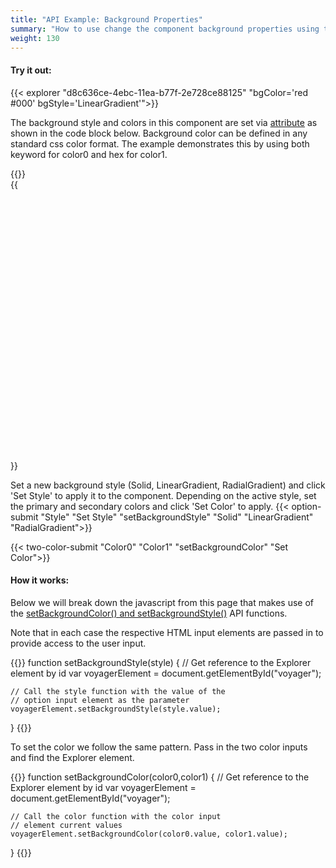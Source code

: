 ```yaml
---
title: "API Example: Background Properties"
summary: "How to use change the component background properties using the API"
weight: 130
---
```


#### Try it out:

{{< explorer "d8c636ce-4ebc-11ea-b77f-2e728ce88125" "bgColor='red #000' bgStyle='LinearGradient'">}}  <br>

The background style and colors in this component are set via [attribute](../../api) as shown in the code block below. Background color can be defined in any standard css color format. The example demonstrates this by using both keyword for color0 and hex for color1.

{{<highlight js>}}
<voyager-explorer id="voyager" style="display: block; position: relative; height: 450px" 
	bgcolor="red #000" bgstyle="LinearGradient" root="https://3d-api.si.edu/content/document/d8c636ce-4ebc-11ea-b77f-2e728ce88125/" 
	document="document.json">
{{</highlight>}}  
  
Set a new background style (Solid, LinearGradient, RadialGradient) and click 'Set Style' to apply it to the component.
Depending on the active style, set the primary and secondary colors and click 'Set Color' to apply.
{{< option-submit "Style" "Set Style" "setBackgroundStyle" "Solid" "LinearGradient" "RadialGradient">}}

{{< two-color-submit "Color0" "Color1" "setBackgroundColor" "Set Color">}}

#### How it works:
Below we will break down the javascript from this page that makes use of the [setBackgroundColor() and setBackgroundStyle()](../../api) API functions.

Note that in each case the respective HTML input elements are passed in to provide access to the user input.

{{<highlight js>}}
function setBackgroundStyle(style) {
	// Get reference to the Explorer element by id
	var voyagerElement = document.getElementById("voyager");
	
	// Call the style function with the value of the 
	// option input element as the parameter
	voyagerElement.setBackgroundStyle(style.value);
}
{{</highlight>}}

To set the color we follow the same pattern. Pass in the two color inputs and find the Explorer element.  

{{<highlight js>}}
function setBackgroundColor(color0,color1) {
	// Get reference to the Explorer element by id
	var voyagerElement = document.getElementById("voyager");
	
	// Call the color function with the color input
	// element current values
	voyagerElement.setBackgroundColor(color0.value, color1.value);
}
{{</highlight>}}
